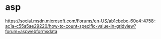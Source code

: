 # asp
https://social.msdn.microsoft.com/Forums/en-US/ab1cbebc-60e4-4758-ac1a-c55a5ae29220/how-to-count-specific-value-in-gridview?forum=aspwebformsdata
